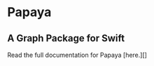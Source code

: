 # Papaya

## A Graph Package for Swift

Read the full documentation for Papaya [here.][]

[here]: http://ikuehne.github.io/Papaya
